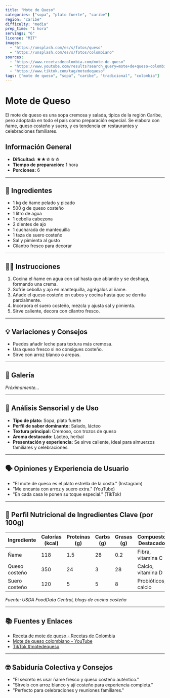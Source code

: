 ```yaml
---
title: "Mote de Queso"
categories: ["sopa", "plato fuerte", "caribe"]
region: "caribe"
difficulty: "media"
prep_time: "1 hora"
servings: "6"
license: "MIT"
images:
  - "https://unsplash.com/es/s/fotos/queso"
  - "https://unsplash.com/es/s/fotos/colombiano"
sources:
  - "https://www.recetasdecolombia.com/mote-de-queso"
  - "https://www.youtube.com/results?search_query=mote+de+queso+colombiano"
  - "https://www.tiktok.com/tag/motedequeso"
tags: ["mote de queso", "sopa", "caribe", "tradicional", "colombia"]
---
```


# Mote de Queso

El mote de queso es una sopa cremosa y salada, típica de la región Caribe, pero adoptada en todo el país como preparación especial. Se elabora con ñame, queso costeño y suero, y es tendencia en restaurantes y celebraciones familiares.

## Información General

* **Dificultad:** ★★☆☆☆
* **Tiempo de preparación:** 1 hora
* **Porciones:** 6

---

## 📝 Ingredientes

- 1 kg de ñame pelado y picado
- 500 g de queso costeño
- 1 litro de agua
- 1 cebolla cabezona
- 2 dientes de ajo
- 1 cucharada de mantequilla
- 1 taza de suero costeño
- Sal y pimienta al gusto
- Cilantro fresco para decorar

---

## 👨‍🍳 Instrucciones

1. Cocina el ñame en agua con sal hasta que ablande y se deshaga, formando una crema.
2. Sofríe cebolla y ajo en mantequilla, agrégalos al ñame.
3. Añade el queso costeño en cubos y cocina hasta que se derrita parcialmente.
4. Incorpora el suero costeño, mezcla y ajusta sal y pimienta.
5. Sirve caliente, decora con cilantro fresco.

---

## 💡 Variaciones y Consejos

- Puedes añadir leche para textura más cremosa.
- Usa queso fresco si no consigues costeño.
- Sirve con arroz blanco o arepas.

---

## 📸 Galería

*Próximamente...*

---

## 🔬 Análisis Sensorial y de Uso

- **Tipo de plato:** Sopa, plato fuerte
- **Perfil de sabor dominante:** Salado, lácteo
- **Textura principal:** Cremoso, con trozos de queso
- **Aroma destacado:** Lácteo, herbal
- **Presentación y experiencia:** Se sirve caliente, ideal para almuerzos familiares y celebraciones.

---

## 🗣️ Opiniones y Experiencia de Usuario

- "El mote de queso es el plato estrella de la costa." (Instagram)
- "Me encanta con arroz y suero extra." (YouTube)
- "En cada casa le ponen su toque especial." (TikTok)

---

## 🧬 Perfil Nutricional de Ingredientes Clave (por 100g)

| Ingrediente     | Calorías (kcal) | Proteínas (g) | Carbs (g) | Grasas (g) | Compuestos Destacados |
|-----------------|-----------------|--------------|-----------|------------|----------------------|
| Ñame            | 118             | 1.5          | 28        | 0.2        | Fibra, vitamina C    |
| Queso costeño   | 350             | 24           | 3         | 28         | Calcio, vitamina D   |
| Suero costeño   | 120             | 5            | 5         | 8          | Probióticos, calcio  |

*Fuente: USDA FoodData Central, blogs de cocina costeña*

---

## 📚 Fuentes y Enlaces

- [Receta de mote de queso - Recetas de Colombia](https://www.recetasdecolombia.com/mote-de-queso)
- [Mote de queso colombiano - YouTube](https://www.youtube.com/results?search_query=mote+de+queso+colombiano)
- [TikTok #motedequeso](https://www.tiktok.com/tag/motedequeso)

---

## 🤓 Sabiduría Colectiva y Consejos

- "El secreto es usar ñame fresco y queso costeño auténtico."
- "Sírvelo con arroz blanco y ají costeño para experiencia completa."
- "Perfecto para celebraciones y reuniones familiares."
